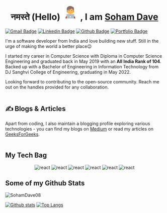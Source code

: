 ## <h1 align=center>नमस्ते (Hello) <img src="https://raw.githubusercontent.com/SohamDave08/sohamdave08/master/coder.png" width="50px"> , I am <a href='https://soham-dave08.web.app/'>Soham Dave</a></h1>

[![Gmail Badge](https://img.shields.io/badge/-dave.soham2000@gmail.com-c14438?style=flat&logo=Gmail&logoColor=white&link=mailto:dave.soham2000@gmail.com)](mailto:dave.soham2000@gmail.com) 
[![Linkedin Badge](https://img.shields.io/badge/-sohamdave08-0072b1?style=flat&logo=Linkedin&logoColor=white&link=https://www.linkedin.com/in/sohamdave08/)](https://www.linkedin.com/in/sohamdave08/) [![Github Badge](https://img.shields.io/badge/-SohamDave08-grey?style=flat&logo=github&logoColor=white&link=https://github.com/SohamDave08/)](https://www.github.com/SohamDave08/) [![Portfolio Badge](https://img.shields.io/badge/portfolio-web-blue?style=flat&link=https://sohamdave.netlify.app//)](https://soham-dave08.web.app/) 

<p align='left'> 
I'm a software developer from India and love building new stuff. Still in the urge of making the world a better place😉

I started my career in Computer Science with Diploma in Computer Science Engineering and graduated back in May 2019 with an <b>All India Rank of 104</b>. Backed up with a Bachelor of Engineering in Information Technology from DJ Sanghvi College of Engineering, graduating in May 2022.

Looking forward to contributing to the open-source community. Reach me out on the handles provided for any collaboration.  
<br>
</p>

## &#x270d; Blogs & Articles
<p align='left'> 
Apart from coding, I also maintain a blogging profile exploring various technologies - you can find my blogs on <a href="https://medium.com/@SohamDave08" target="_blank">Medium</a> or read my articles on <a href="https://auth.geeksforgeeks.org/user/sohamdave/articles" target="_blank">GeeksForGeeks</a>.
<br> <br>
</p>


## My Tech Bag
<p align='center'> 
<img src="https://www.vectorlogo.zone/logos/w3_html5/w3_html5-icon.svg" alt="react" width="40" height="40"/>
<img src="https://seeklogo.com/images/C/css3-logo-F1923C8D0E-seeklogo.com.png" alt="react" width="40" height="40"/>
<img src="https://www.vectorlogo.zone/logos/javascript/javascript-icon.svg" alt="react" width="40" height="40"/>
<img src="https://www.vectorlogo.zone/logos/vuejs/vuejs-icon.svg" alt="react" width="40" height="40"/>
<img src="https://www.vectorlogo.zone/logos/nodejs/nodejs-icon.svg" alt="react" width="40" height="40"/>
<img src="https://www.vectorlogo.zone/logos/mongodb/mongodb-icon.svg" alt="react" width="40" height="40"/>
<br>
</p>


## Some of my Github Stats
<p align=left> <img src=https://komarev.com/ghpvc/?username=SohamDave08 alt=SohamDave08 /> </p>

[![Github stats](https://github-readme-stats.vercel.app/api?username=SohamDave08&show_icons=true&include_all_commits=true)](https://github.com/SohamDave08/github-readme-stats)
[![Top Langs](https://github-readme-stats.vercel.app/api/top-langs/?username=SohamDave08&layout=compact)](https://github.com/SohamDave08/github-readme-stats)
